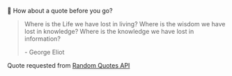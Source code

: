 📣 How about a quote before you go?

> Where is the Life we have lost in living? Where is the wisdom we have lost in knowledge? Where is the knowledge we have lost in information?
>
> <p>- George Eliot</p>

Quote requested from [Random Quotes API](https://github.com/lukePeavey/quotable)
